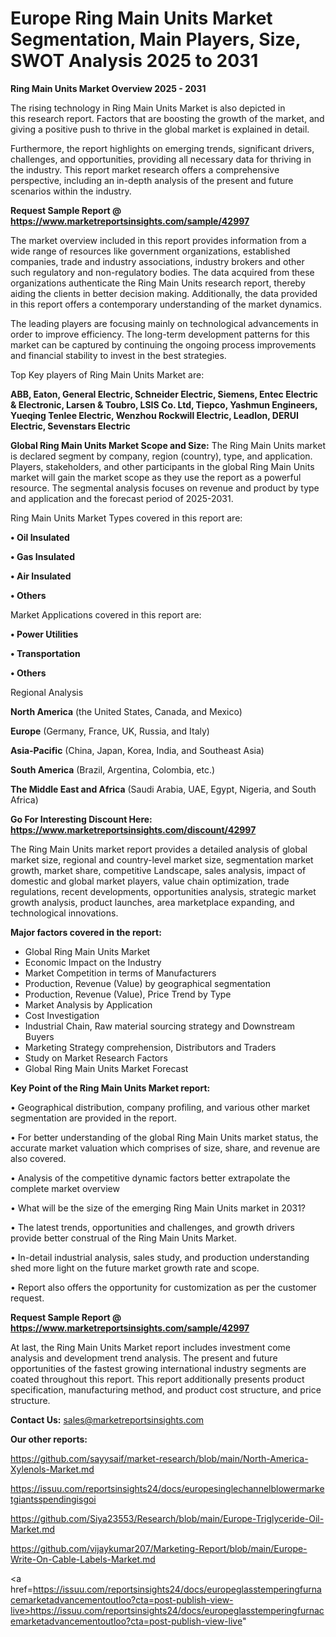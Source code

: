 # Europe Ring Main Units Market Segmentation, Main Players, Size, SWOT Analysis 2025 to 2031

<Strong> Ring Main Units Market Overview 2025 - 2031</strong>

The rising technology in Ring Main Units Market is also depicted in this research report. Factors that are boosting the growth of the market, and giving a positive push to thrive in the global market is explained in detail.

Furthermore, the report highlights on emerging trends, significant drivers, challenges, and opportunities, providing all necessary data for thriving in the industry. This report market research offers a comprehensive perspective, including an in-depth analysis of the present and future scenarios within the industry.

<strong>Request Sample Report @ <a href=https://www.marketreportsinsights.com/sample/42997>https://www.marketreportsinsights.com/sample/42997</a></strong>

The market overview included in this report provides information from a wide range of resources like government organizations, established companies, trade and industry associations, industry brokers and other such regulatory and non-regulatory bodies. The data acquired from these organizations authenticate the Ring Main Units research report, thereby aiding the clients in better decision making. Additionally, the data provided in this report offers a contemporary understanding of the market dynamics.

The leading players are focusing mainly on technological advancements in order to improve efficiency. The long-term development patterns for this market can be captured by continuing the ongoing process improvements and financial stability to invest in the best strategies.

Top Key players of Ring Main Units Market are:

<strong>ABB, Eaton, General Electric, Schneider Electric, Siemens, Entec Electric & Electronic, Larsen & Toubro, LSIS Co. Ltd, Tiepco, Yashmun Engineers, Yueqing Tenlee Electric, Wenzhou Rockwill Electric, Leadlon, DERUI Electric, Sevenstars Electric</strong>

<strong><b>Global Ring Main Units Market Scope and Size:</b></strong>
The Ring Main Units market is declared segment by company, region (country), type, and application. Players, stakeholders, and other participants in the global Ring Main Units market will gain the market scope as they use the report as a powerful resource. The segmental analysis focuses on revenue and product by type and application and the forecast period of 2025-2031.

Ring Main Units Market Types covered in this report are:

<strong>•  Oil Insulated

•  Gas Insulated

•  Air Insulated

•  Others</strong>

Market Applications covered in this report are:

<strong>•  Power Utilities

•  Transportation

•  Others</strong> 

Regional Analysis

<strong>North America</strong> (the United States, Canada, and Mexico)

<strong>Europe</strong> (Germany, France, UK, Russia, and Italy)

<strong>Asia-Pacific</strong> (China, Japan, Korea, India, and Southeast Asia)

<strong>South America</strong> (Brazil, Argentina, Colombia, etc.)

<strong>The Middle East and Africa</strong> (Saudi Arabia, UAE, Egypt, Nigeria, and South Africa)

<strong>Go For Interesting Discount Here: <a href=https://www.marketreportsinsights.com/discount/42997>https://www.marketreportsinsights.com/discount/42997</a></strong>

The Ring Main Units market report provides a detailed analysis of global market size, regional and country-level market size, segmentation market growth, market share, competitive Landscape, sales analysis, impact of domestic and global market players, value chain optimization, trade regulations, recent developments, opportunities analysis, strategic market growth analysis, product launches, area marketplace expanding, and technological innovations.

<strong><b>Major factors covered in the report:</b></strong>
<ul>
  <li>Global Ring Main Units Market </li>
  <li>Economic Impact on the Industry</li>
  <li>Market Competition in terms of Manufacturers</li>
  <li>Production, Revenue (Value) by geographical segmentation</li>
  <li>Production, Revenue (Value), Price Trend by Type</li>
  <li>Market Analysis by Application</li>
  <li>Cost Investigation</li>
  <li>Industrial Chain, Raw material sourcing strategy and Downstream Buyers</li>
  <li>Marketing Strategy comprehension, Distributors and Traders</li>
  <li>Study on Market Research Factors</li>
  <li>Global Ring Main Units Market Forecast</li>
</ul>

<strong><b>Key Point of the Ring Main Units Market report:</b></strong>

• Geographical distribution, company profiling, and various other market segmentation are provided in the report.

• For better understanding of the global Ring Main Units market status, the accurate market valuation which comprises of size, share, and revenue are also covered.

• Analysis of the competitive dynamic factors better extrapolate the complete market overview

• What will be the size of the emerging Ring Main Units market in 2031?

• The latest trends, opportunities and challenges, and growth drivers provide better construal of the Ring Main Units Market.

• In-detail industrial analysis, sales study, and production understanding shed more light on the future market growth rate and scope.

• Report also offers the opportunity for customization as per the customer request.

<strong>Request Sample Report @ <a href=https://www.marketreportsinsights.com/sample/42997>https://www.marketreportsinsights.com/sample/42997</a></strong>

At last, the Ring Main Units Market report includes investment come analysis and development trend analysis. The present and future opportunities of the fastest growing international industry segments are coated throughout this report. This report additionally presents product specification, manufacturing method, and product cost structure, and price structure.

<strong>Contact Us:</strong>
sales@marketreportsinsights.com

<strong>Our other reports:</strong>

<a href=https://github.com/sayysaif/market-research/blob/main/North-America-Xylenols-Market.md>https://github.com/sayysaif/market-research/blob/main/North-America-Xylenols-Market.md</a>

<a href=https://issuu.com/reportsinsights24/docs/europesinglechannelblowermarketgiantsspendingisgoi>https://issuu.com/reportsinsights24/docs/europesinglechannelblowermarketgiantsspendingisgoi</a>

<a href=https://github.com/Siya23553/Research/blob/main/Europe-Triglyceride-Oil-Market.md>https://github.com/Siya23553/Research/blob/main/Europe-Triglyceride-Oil-Market.md</a>

<a href=https://github.com/vijaykumar207/Marketing-Report/blob/main/Europe-Write-On-Cable-Labels-Market.md>https://github.com/vijaykumar207/Marketing-Report/blob/main/Europe-Write-On-Cable-Labels-Market.md</a>

<a href=https://issuu.com/reportsinsights24/docs/europeglasstemperingfurnacemarketadvancementoutloo?cta=post-publish-view-live>https://issuu.com/reportsinsights24/docs/europeglasstemperingfurnacemarketadvancementoutloo?cta=post-publish-view-live</a>"
